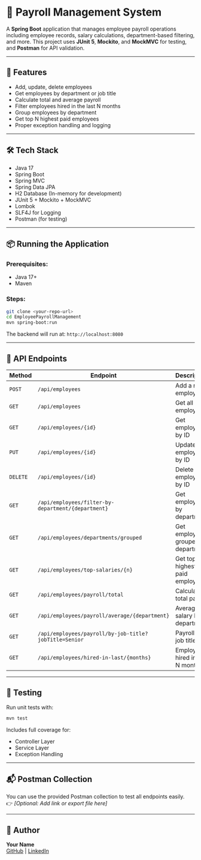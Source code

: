 # 🧾 Payroll Management System

A **Spring Boot** application that manages employee payroll operations including employee records, salary calculations, department-based filtering, and more. This project uses **JUnit 5**, **Mockito**, and **MockMVC** for testing, and **Postman** for API validation.

---

## 🚀 Features

- Add, update, delete employees  
- Get employees by department or job title  
- Calculate total and average payroll  
- Filter employees hired in the last N months  
- Group employees by department  
- Get top N highest paid employees  
- Proper exception handling and logging

---

## 🛠️ Tech Stack

- Java 17  
- Spring Boot  
- Spring MVC  
- Spring Data JPA  
- H2 Database (In-memory for development)  
- JUnit 5 + Mockito + MockMVC  
- Lombok  
- SLF4J for Logging  
- Postman (for testing)

---

## 📦 Running the Application

### Prerequisites:

- Java 17+
- Maven

### Steps:

```bash
git clone <your-repo-url>
cd EmployeePayrollManagement
mvn spring-boot:run
```

The backend will run at: `http://localhost:8080`

---

## 🔗 API Endpoints

| Method | Endpoint | Description |
|--------|----------|-------------|
| `POST` | `/api/employees` | Add a new employee |
| `GET` | `/api/employees` | Get all employees |
| `GET` | `/api/employees/{id}` | Get employee by ID |
| `PUT` | `/api/employees/{id}` | Update employee by ID |
| `DELETE` | `/api/employees/{id}` | Delete employee by ID |
| `GET` | `/api/employees/filter-by-department/{department}` | Get employees by department |
| `GET` | `/api/employees/departments/grouped` | Get employees grouped by department |
| `GET` | `/api/employees/top-salaries/{n}` | Get top N highest paid employees |
| `GET` | `/api/employees/payroll/total` | Calculate total payroll |
| `GET` | `/api/employees/payroll/average/{department}` | Average salary by department |
| `GET` | `/api/employees/payroll/by-job-title?jobTitle=Senior` | Payroll by job title |
| `GET` | `/api/employees/hired-in-last/{months}` | Employees hired in last N months |

---

## 🧪 Testing

Run unit tests with:

```bash
mvn test
```

Includes full coverage for:
- Controller Layer  
- Service Layer  
- Exception Handling

---

## 📬 Postman Collection

You can use the provided Postman collection to test all endpoints easily.  
👉 _[Optional: Add link or export file here]_

---

## 📝 Author

**Your Name**  
[GitHub](https://github.com/yourusername) | [LinkedIn](https://linkedin.com/in/yourprofile)

